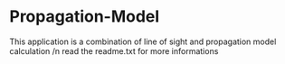# Propagation-Model
This application is a combination of line of sight and propagation model calculation 
/n read the readme.txt for more informations 
